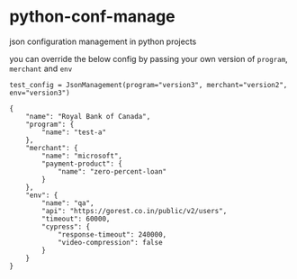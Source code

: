 # python-conf-manage
json configuration management in python projects 

you can override the below config by passing your own version of `program`, `merchant` and `env`

`test_config = JsonManagement(program="version3", merchant="version2", env="version3")`

    {
        "name": "Royal Bank of Canada",
        "program": {
            "name": "test-a"
        },
        "merchant": {
            "name": "microsoft",
            "payment-product": {
                "name": "zero-percent-loan"
            }
        },
        "env": {
            "name": "qa",
            "api": "https://gorest.co.in/public/v2/users",
            "timeout": 60000,
            "cypress": {
                "response-timeout": 240000,
                "video-compression": false
            }
        }
    }
